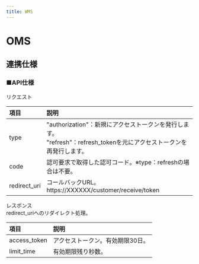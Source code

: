 ```yaml
---
title: WMS
---
```


# OMS

## 連携仕様

### ■API仕様  
リクエスト  

| 項目 | 説明 |
| :------------- | :------------ |
| type | "authorization"：新規にアクセストークンを発行します。<br>"refresh"：refresh_tokenを元にアクセストークンを再発行します。|
| code | 認可要求で取得した認可コード。※type：refreshの場合は不要。|
| redirect_uri | コールバックURL。<br>https://XXXXXX/customer/receive/token |

レスポンス  
redirect_uriへのリダイレクト処理。

| 項目 | 説明 |
| :------------- | :------------ |
| access_token | アクセストークン。有効期限30日。|
| limit_time | 有効期限残り秒数。|
